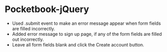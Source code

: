 # Pocketbook-jQuery
- Used  .submit event to make an error message appear when form fields are filled incorrectly. 
- Added error message to sign up page, if any of the form fields are filled out incorrectly.  
- Leave all form fields blank and click the Create account button.

